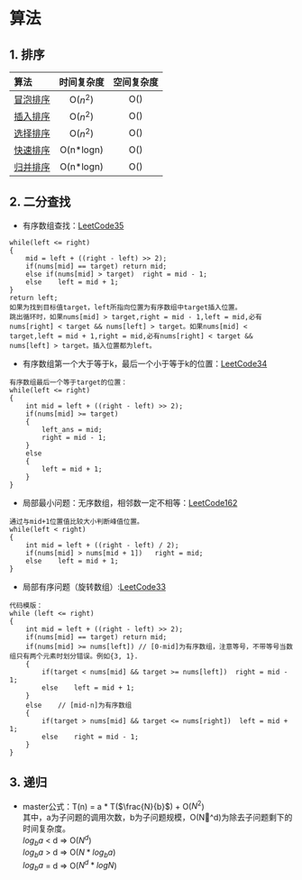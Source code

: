 # 算法
## 1. 排序
| 算法 | 时间复杂度 | 空间复杂度 |
| :-----                                  | :----:   | :----: |
| [冒泡排序](./排序/BubbleSort.cpp)   | O($n^2$)  |  O()   |
| [插入排序](./排序/InsertSort.cpp)   | O($n^2$)  |  O()   |
| [选择排序](./排序/SelectSort.cpp)   | O($n^2$)  |  O()   |
| [快速排序](./排序/QuickSort.cpp) | O(n*logn)  |  O()   |
| [归并排序](./排序/MergeSort.cpp) | O(n*logn)  |  O()   |

## 2. 二分查找
- 有序数组查找：[LeetCode35](https://leetcode-cn.com/problems/search-insert-position/)
```
while(left <= right)
{
    mid = left + ((right - left) >> 2);
    if(nums[mid] == target) return mid;
    else if(nums[mid] > target)  right = mid - 1;
    else    left = mid + 1;
}
return left;
如果为找到目标值target，left所指向位置为有序数组中target插入位置。
跳出循环时，如果nums[mid] > target,right = mid - 1,left = mid,必有nums[right] < target && nums[left] > target。如果nums[mid] < target,left = mid + 1,right = mid,必有nums[right] < target && nums[left] > target。插入位置都为left。
```
- 有序数组第一个大于等于k，最后一个小于等于k的位置：[LeetCode34](https://leetcode-cn.com/problems/find-first-and-last-position-of-element-in-sorted-array/)
```
有序数组最后一个等于target的位置：
while(left <= right)
{
    int mid = left + ((right - left) >> 2);
    if(nums[mid] >= target)
    {
        left_ans = mid;
        right = mid - 1;
    }
    else
    {
        left = mid + 1;
    }
}
```
- 局部最小问题：无序数组，相邻数一定不相等：[LeetCode162](https://leetcode-cn.com/problems/find-peak-element/)
```
通过与mid+1位置值比较大小判断峰值位置。
while(left < right)
{
    int mid = left + ((right - left) / 2);
    if(nums[mid] > nums[mid + 1])   right = mid;
    else    left = mid + 1;
}
```
- 局部有序问题（旋转数组）:[LeetCode33](https://leetcode-cn.com/problems/search-in-rotated-sorted-array/)
```
代码模版：
while (left <= right)
{
    int mid = left + ((right - left) >> 2);
    if(nums[mid] == target) return mid;
    if(nums[mid] >= nums[left]) // [0-mid]为有序数组，注意等号，不带等号当数组只有两个元素时划分错误。例如{3, 1}.
    {
        if(target < nums[mid] && target >= nums[left])  right = mid - 1;
        else    left = mid + 1;
    }
    else    // [mid-n]为有序数组
    {
        if(target > nums[mid] && target <= nums[right])  left = mid + 1;
        else    right = mid - 1;
    }
}
```

## 3. 递归
- master公式：T(n) = a * T($\frac{N}{b}$) + O($N^2$)</br>
其中，a为子问题的调用次数，b为子问题规模，O(N^d)为除去子问题剩下的时间复杂度。</br>
$log_ba$ < d => O($N^d$)</br>
$log_ba$ > d => O($N*log_ba$)</br>
$log_ba$ = d => O($N^d * logN$)